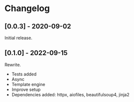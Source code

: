 # Changelog
## [0.0.3] - 2020-09-02
Initial release.

## [0.1.0] - 2022-09-15
Rewrite.

- Tests added
- Async
- Template engine
- Improve setup
- Dependencies added: httpx, aiofiles, beautifulsoup4, jinja2